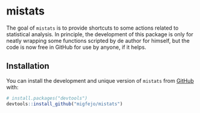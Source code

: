 
<!-- README.md is generated from README.Rmd. Please edit that file -->

# mistats

<!-- badges: start -->
<!-- badges: end -->

The goal of `mistats` is to provide shortcuts to some actions related to
statistical analysis. In principle, the development of this package is
only for neatly wrapping some functions scripted by de author for
himself, but the code is now free in GitHub for use by anyone, if it
helps.

## Installation

You can install the development and unique version of `mistats` from
[GitHub](https://github.com/) with:

``` r
# install.packages("devtools")
devtools::install_github("migfejo/mistats")
```
